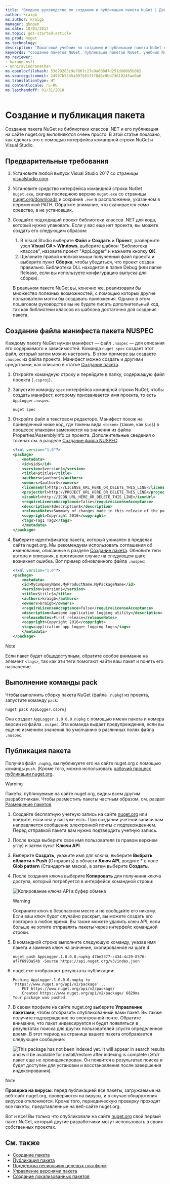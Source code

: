 ```yaml
---
title: "Вводное руководство по созданию и публикации пакета NuGet | Документы Майкрософт"
author: kraigb
ms.author: kraigb
manager: ghogen
ms.date: 10/03/2017
ms.topic: get-started-article
ms.prod: nuget
ms.technology: 
description: "Пошаговый учебник по созданию и публикации пакета NuGet с помощью интерфейса командной строки nuget.exe и Visual Studio."
keywords: "создание пакетов NuGet, публикация пакетов NuGet, учебник NuGet"
ms.reviewer:
- karann-msft
- unniravindranathan
ms.openlocfilehash: 53d29283c9e786fc27e9a608d7d251d8d0b5b0b2
ms.sourcegitcommit: 24997b5345a997501fff846c9bd73610245ae0a6
ms.translationtype: HT
ms.contentlocale: ru-RU
ms.lasthandoff: 01/31/2018
---
```

# <a name="create-and-publish-a-package"></a>Создание и публикация пакета

Создание пакета NuGet из библиотеки классов .NET и его публикация на сайте nuget.org выполняются очень просто. В этой статье показано, как сделать это с помощью интерфейса командной строки NuGet и Visual Studio.

## <a name="pre-requisites"></a>Предварительные требования

1. Установите любой выпуск Visual Studio 2017 со страницы [visualstudio.com](https://www.visualstudio.com/).

1. Установите средство интерфейса командной строки NuGet `nuget.exe`, скачав последнюю версию `nuget.exe` со страницы [nuget.org/downloads](https://nuget.org/downloads) и сохранив `.exe` в расположении, указанном в переменной PATH. Обратите внимание, что скачивается *само* средство, а не установщик.

1. Создайте подходящий проект библиотеки классов .NET для кода, который нужно упаковать. Если у вас еще нет проекта, вы можете создать его следующим образом:
    1. В Visual Studio выберите **Файл > Создать > Проект**, разверните узел **Visual C# > Windows**, выберите шаблон "Библиотека классов", назовите проект "AppLogger" и нажмите кнопку **ОК**.
    1. Щелкните правой кнопкой мыши полученный файл проекта и выберите пункт **Сборка**, чтобы убедиться, что проект создан правильно. Библиотека DLL находится в папке Debug (или папке Release, если вы используете конфигурацию выпуска для сборки).

    В реальном пакете NuGet вы, конечно же, реализовали бы множество полезных возможностей, с помощью которых другие пользователи могли бы создавать приложения. Однако в этом пошаговом руководстве вы не будете писать дополнительный код, так как библиотеки классов из шаблона достаточно для создания пакета.

## <a name="create-the-nuspec-package-manifest-file"></a>Создание файла манифеста пакета NUSPEC

Каждому пакету NuGet нужен манифест &mdash; файл `.nuspec` &mdash; для описания его содержимого и зависимостей. Команда `nuget spec` создает этот файл, который затем можно настроить. В этом примере вы создаете `.nuspec` из файла проекта. Манифест можно создать и другими средствами, как описано в статье [Создание пакета](../create-packages/creating-a-package.md).

1. Откройте командную строку и перейдите в папку, содержащую файл проекта (`.csproj`).

1. Запустите команду `spec` интерфейса командной строки NuGet, чтобы создать манифест, которому присваивается имя проекта, то есть `AppLogger.nuspec`:

    ```cli
    nuget spec
    ```

1. Откройте файл в текстовом редакторе. Манифест похож на приведенный ниже код, где токены вида `<token>` (такие, как `$id$`) в процессе упаковки заменяются на значения из файла Properties/AssemblyInfo.cs проекта. Дополнительные сведения о токенах см. в разделе [Создание файла NUSPEC](../create-packages/creating-a-package.md#creating-the-nuspec-file).

    ```xml
    <?xml version="1.0"?>
    <package>
        <metadata>
        <id>$id$</id>
        <version>$version$</version>
        <title>$title$</title>
        <authors>$author$</authors>
        <owners>$author$</owners>
        <licenseUrl>http://LICENSE_URL_HERE_OR_DELETE_THIS_LINE</licenseUrl>
        <projectUrl>http://PROJECT_URL_HERE_OR_DELETE_THIS_LINE</projectUrl>
        <iconUrl>http://ICON_URL_HERE_OR_DELETE_THIS_LINE</iconUrl>
        <requireLicenseAcceptance>false</requireLicenseAcceptance>
        <description>$description$</description>
        <releaseNotes>Summary of changes made in this release of the package.</releaseNotes>
        <copyright>Copyright 2016</copyright>
        <tags>Tag1 Tag2</tags>
        </metadata>
    </package>
    ```

1. Выберите идентификатор пакета, который уникален в пределах сайта nuget.org. Мы рекомендуем использовать соглашения об именовании, описанные в разделе [Создание пакета](../create-packages/creating-a-package.md#choosing-a-unique-package-identifier-and-setting-the-version-number). Обновите теги автора и описания, в противном случае на следующем шаге возникнет ошибка. Вот пример обновленного файла `.nuspec`:

    ```xml
    <?xml version="1.0"?>
    <package>
        <metadata>
        <id>MyCompanyName.MyProductName.MyPackageName</id>
        <version>$version$</version>
        <title>$title$</title>
        <authors>kraigb</authors>
        <owners>kraigb</owners>
        <requireLicenseAcceptance>false</requireLicenseAcceptance>
        <description>Awesome application logging utility</description>
        <releaseNotes>First release</releaseNotes>
        <copyright>Copyright 2016</copyright>
        <tags>application app logger logging logs</tags>
        </metadata>
    </package>
    ```

> [!Note]
> Если пакет будет общедоступным, обратите особое внимание на элемент `<tags>`, так как эти теги помогают найти ваш пакет и понять его назначение.

## <a name="run-the-pack-command"></a>Выполнение команды pack

Чтобы выполнить сборку пакета NuGet (файла `.nupkg`) из проекта, запустите команду `pack`:

```cli
nuget pack AppLogger.csproj
```

Она создает `AppLogger.1.0.0.0.nupkg` с помощью имени пакета и номера версии из файла `.nuspec`. Эта команда выдает предупреждения, если вы еще не изменили значения по умолчанию в различных полях файла `.nuspec`.

## <a name="publish-the-package"></a>Публикация пакета

Получив файл `.nupkg`, вы публикуете его на сайте nuget.org с помощью команды `push`. (Кроме того, можно использовать [рабочий процесс публикации nuget.org](../create-packages/publish-a-package.md#publish-to-nugetorg).

> [!Warning]
> Пакеты, публикуемые на сайте nuget.org, видны всем другим разработчикам. Чтобы разместить пакеты частным образом, см. раздел [Размещение пакетов](../hosting-packages/overview.md).

1. Создайте бесплатную учетную запись на сайте [nuget.org](https://www.nuget.org/users/account/LogOn?returnUrl=%2F) или войдите, если она у вас уже есть. При создании учетной записи вам направляется сообщение электронной почты с подтверждением. Перед отправкой пакета вам нужно подтвердить учетную запись.

1. После входа выберите свое имя пользователя (в правом верхнем углу) и затем пункт **Ключи API**.

1. Выберите **Создать**, укажите имя для ключа, выберите **Выбрать области > Push** (Отправить) в области **Ключ API**, введите * в поле **Glob pattern** (Стандартная маска), а затем выберите **Создать**.

1. После создания ключа выберите **Копировать** для получения ключа доступа, который потребуется в интерфейсе командной строки:

    ![Копирование ключа API в буфер обмена](media/QS_Create-02-APIKey.png)

    > [!Warning]
    > Сохраните ключ в безопасном месте и не сообщайте его никому. Если ваш ключ будет случайно раскрыт, вы можете создать его повторно в любое время. Вы также можете удалить ключ API, если больше не хотите отправлять пакеты через интерфейс командной строки.

1. В командной строке выполните следующую команду, указав имя пакета и заменив ключ на значение, скопированное на шаге 4:

    ```cli
    nuget push AppLogger.1.0.0.0.nupkg 47be3377-c434-4c29-8576-af7f6993a54b -Source https://api.nuget.org/v3/index.json
    ```

1. nuget.exe отображает результаты публикации:

    ```output
    Pushing AppLogger.1.0.0.0.nupkg to 'https://www.nuget.org/api/v2/package'...
        PUT https://www.nuget.org/api/v2/package/
        Created https://www.nuget.org/api/v2/package/ 6829ms
    Your package was pushed. 
    ```

1. В своем профиле на сайте nuget.org выберите **Управление пакетами**, чтобы отобразить опубликованный вами пакет. Вы также получите подтверждение по электронной почте. Обратите внимание, что пакет индексируется и будет появляться в результатах поиска для других пользователей спустя определенное время. В этот период на странице вашего пакета отображается следующее сообщение:

    ![This package has not been indexed yet. It will appear in search results and will be available for install/restore after indexing is complete (Этот пакет еще не проиндексирован. Он появится в результатах поиска и будет доступен для установки и восстановления после завершения индексирования).](media/QS_Create-03-NotIndexed.png)

> [!Note]
> **Проверка на вирусы**: перед публикацией все пакеты, загружаемые на веб-сайт nuget.org, проверяются на вирусы, и в случае обнаружения вирусов отклоняются. Кроме того, периодическую проверку проходят все пакеты, представленные на веб-сайте nuget.org.

Вот и все! Вы только что опубликовали на сайте [nuget.org](https://www.nuget.org/) свой первый пакет NuGet, который другие разработчики могут использовать в своих собственных проектах.

## <a name="related-topics"></a>См. также

- [Создание пакета](../create-packages/creating-a-package.md)
- [Публикация пакета](../create-packages/publish-a-package.md)
- [Поддержка нескольких целевых платформ](../create-packages/supporting-multiple-target-frameworks.md)
- [Управление версиями пакета](../reference/package-versioning.md)
- [Создание локализованных пакетов](../create-packages/creating-localized-packages.md)

